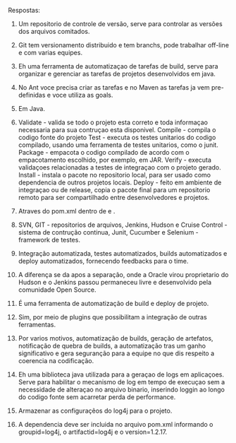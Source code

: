 Respostas:

1) Um repositorio de controle de versão, serve para controlar as versões dos arquivos comitados.

2) Git tem versionamento distribuido e tem branchs, pode trabalhar off-line e com varias equipes.

3) Eh uma ferramenta de automatizaçao de tarefas de build, serve para organizar e gerenciar as tarefas de projetos desenvolvidos em java.

4) No Ant voce precisa criar as tarefas e no Maven as tarefas ja vem pre-definidas e voce utiliza as goals.

5) Em Java.

6) Validate - valida se todo o projeto esta correto e toda informaçao necessaria para sua contruçao esta disponivel.
	Compile - compila o codigo fonte do projeto
	Test - executa os testes unitarios do codigo compilado, usando uma ferramenta de testes unitarios, como o junit.
	Package - empacota o codigo compilado de acordo com o empacotamento escolhido, por exemplo, em JAR.
	Verify - executa validaçoes relacionadas a testes de integraçao com o projeto gerado.
	Install - instala o pacote no repositorio local, para ser usado como dependencia de outros projetos locais.
	Deploy - feito em ambiente de integraçao ou de release, copia o pacote final para um repositorio remoto para ser compartilhado entre desenvolvedores e projetos.

7) Atraves do pom.xml dentro de <dependencies> e <plugins>.

8) SVN, GIT - repositorios de arquivos, Jenkins, Hudson e Cruise Control - sistema de contrução continua, Junit, Cucumber e Selenium - framework de testes.

9) Integração automatizada, testes automatizados, builds automatizados e deploy automatizados, fornecendo feedbacks para o time.

10) A diferença se da apos a separação, onde a Oracle virou proprietario do Hudson e o Jenkins passou permaneceu livre e desenvolvido pela comunidade Open Source.

11) É uma ferramenta de automatização de build e deploy de projeto.

12) Sim, por meio de plugins que possibilitam a integração de outras ferramentas.

13) Por varios motivos, automatização de builds, geração de artefatos, notificação de quebra de builds, a automatização tras um ganho significativo e gera seguranção para a equipe no que dis respeito a coerencia na codificação.

14) Eh uma biblioteca java utilizada para a geraçao de logs em aplicaçoes. Serve para habilitar o mecanismo de log em tempo de execuçao sem a necessidade de alteraçao no arquivo binario, inserindo loggin ao longo do codigo fonte sem acarretar perda de performance.

15) Armazenar as configuraçẽos do log4j para o projeto.

17) A dependencia deve ser incluida no arquivo pom.xml informando o groupid=log4j, o artifactid=log4j e o version=1.2.17.